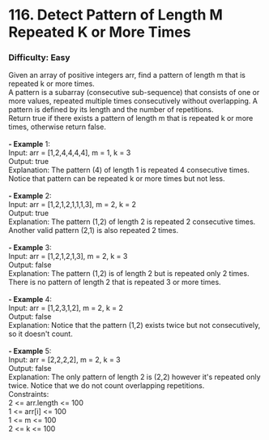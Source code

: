# 116. Detect Pattern of Length M Repeated K or More Times
### Difficulty: Easy
Given an array of positive integers arr,  find a pattern of length m that is repeated k or more times. <br/> A pattern is a subarray (consecutive sub-sequence) that consists of one or more values, repeated multiple times consecutively without overlapping. A pattern is defined by its length and the number of repetitions. <br/> Return true if there exists a pattern of length m that is repeated k or more times, otherwise return false. <br/>   <br/><b>- Example</b> 1: <br/> Input: arr = [1,2,4,4,4,4], m = 1, k = 3 <br/> Output: true <br/> Explanation: The pattern (4) of length 1 is repeated 4 consecutive times. Notice that pattern can be repeated k or more times but not less. <br/> <br/><b>- Example</b> 2: <br/> Input: arr = [1,2,1,2,1,1,1,3], m = 2, k = 2 <br/> Output: true <br/> Explanation: The pattern (1,2) of length 2 is repeated 2 consecutive times. Another valid pattern (2,1) is also repeated 2 times. <br/> <br/><b>- Example</b> 3: <br/> Input: arr = [1,2,1,2,1,3], m = 2, k = 3 <br/> Output: false <br/> Explanation: The pattern (1,2) is of length 2 but is repeated only 2 times. There is no pattern of length 2 that is repeated 3 or more times. <br/> <br/><b>- Example</b> 4: <br/> Input: arr = [1,2,3,1,2], m = 2, k = 2 <br/> Output: false <br/> Explanation: Notice that the pattern (1,2) exists twice but not consecutively, so it doesn't count. <br/> <br/><b>- Example</b> 5: <br/> Input: arr = [2,2,2,2], m = 2, k = 3 <br/> Output: false <br/> Explanation: The only pattern of length 2 is (2,2) however it's repeated only twice. Notice that we do not count overlapping repetitions. <br/>   Constraints: <br/> 2 <= arr.length <= 100 <br/> 1 <= arr[i] <= 100 <br/> 1 <= m <= 100 <br/> 2 <= k <= 100